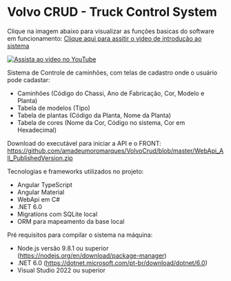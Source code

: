 # Volvo CRUD - Truck Control System

Clique na imagem abaixo para visualizar as funções basicas do software em funcionamento: [Clique aqui para assitir o video de introdução ao sistema](https://youtu.be/B5Gc1P2i3Ug)

[![Assista ao vídeo no YouTube](https://github.com/amadeumoromarques/VolvoCrud/blob/master/System%20Pictures/0_HomePage.png)](https://youtu.be/B5Gc1P2i3Ug)

Sistema de Controle de caminhões, com telas de cadastro onde o usuário pode cadastar:
  * Caminhões (Código do Chassi, Ano de Fabricação, Cor, Modelo e Planta)
  * Tabela de modelos (Tipo)
  * Tabela de plantas (Código da Planta, Nome da Planta)
  * Tabela de cores (Nome da Cor, Código no sistema, Cor em Hexadecimal)

Download do executável para iniciar a API e o FRONT: https://github.com/amadeumoromarques/VolvoCrud/blob/master/WebApi_All_PublishedVersion.zip

Tecnologias e frameworks utilizados no projeto:
  * Angular TypeScript
  * Angular Material
  * WebApi em C#
  * .NET 6.0
  * Migrations com SQLite local
  * ORM para mapeamento da base local

Pré requisitos para compilar o sistema na máquina:
  * Node.js versão 9.8.1 ou superior (https://nodejs.org/en/download/package-manager)
  * .NET 6.0 (https://dotnet.microsoft.com/pt-br/download/dotnet/6.0)
  * Visual Studio 2022 ou superior

